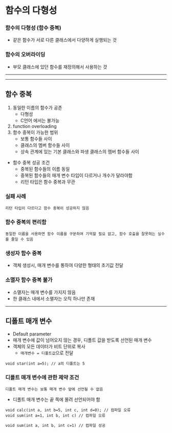 # 함수의 다형성

### 함수의 다형성 (함수 중복)

- 같은 함수가 서로 다른 클래스에서 다양하게 실행되는 것

### 함수의 오버라이딩

- 부모 클래스에 있던 함수를 재정의해서 사용하는 것

---

---

## 함수 중복

1. 동일한 이름의 함수가 공존
   - 다형성
   - C언어 에서는 불가능
2. function overloading
3. 함수 중복이 가능한 범위
   - 보통 함수들 사이
   - 클래스의 멤버 함수들 사이
   - 상속 관계에 있는 기본 클래스와 파생 클래스의 멤버 함수들 사이

- 함수 중복 성공 조건
  - 중복된 함수들의 이름 동일
  - 중복된 함수들의 매개 변수 타입이 다르거나 개수가 달라야함
  - 리턴 타입은 함수 중복과 무관

### 실패 사례

```
리턴 타입이 다르다고 함수 중복이 성공하지 않음
```

### 함수 중복의 편리함

```
동일한 이름을 사용하면 함수 이름을 구분하여 기억할 필요 없고, 함수 호출을 잘못하는 실수를 줄일 수 있음
```

### 생성자 함수 중복

- 객체 생성시, 매개 변수를 통하여 다양한 형태의 초기값 전달

### 소멸자 함수 중복 불가

- 소멸자는 매개 변수를 가지지 않음
- 한 클래스 내에서 소멸자는 오직 하나만 존재

---

## 디폴트 매개 변수

- Default parameter
- 매개 변수에 값이 넘어오지 않는 경우, 디폴트 값을 받도록 선언된 매개 변수
- 객체의 모든 데이터가 비트 단위로 복사
  - `매개변수 = 디폴트값`으로 전달

```
void star(int a=5); // a의 디폴트는 5
```

### 디폴트 매개 변수에 관한 제약 조건

```
디폴트 매개 변수는 보통 매개 변수 앞에 선언될 수 없음
```

- 디폴트 매개 변수는 끝 쪽에 몰려 선언되어야 함

```
void calc(int a, int b=5, int c, int d=0); // 컴파일 오류
void sum(int a=1, int b, int c) // 컴파일 오류

void sum(int a, int b, int c=1) // 컴파일 성공
```
